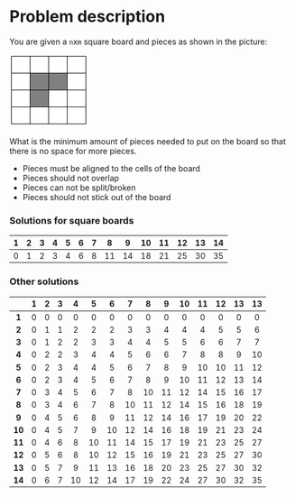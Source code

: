 # Problem description

You are given a `n`x`m` square board and pieces as shown in the picture:

![piece](./img/piece.png)

What is the minimum amount of pieces needed to put on the board so that there is no space for more pieces.

- Pieces must be aligned to the cells of the board
- Pieces should not overlap
- Pieces can not be split/broken
- Pieces should not stick out of the board

### Solutions for square boards

| 1  | 2  | 3  | 4  | 5  | 6  | 7  | 8  | 9  | 10 | 11 | 12 | 13 | 14 |
|:--:|:--:|:--:|:--:|:--:|:--:|:--:|:--:|:--:|:--:|:--:|:--:|:--:|:--:|
| 0  | 1  | 2  | 3  | 4  | 6  | 8  | 11 | 14 | 18 | 21 | 25 | 30 | 35 |

### Other solutions

|        | 1  | 2  | 3  | 4  | 5  | 6  | 7  | 8  | 9  | 10 | 11 | 12 | 13 | 13 |
|:------:|:--:|:--:|:--:|:--:|:--:|:--:|:--:|:--:|:--:|:--:|:--:|:--:|:--:|:--:|
| **1**  | 0  | 0  | 0  | 0  | 0  | 0  | 0  | 0  | 0  | 0  | 0  | 0  | 0  | 0  |
| **2**  | 0  | 1  | 1  | 2  | 2  | 2  | 3  | 3  | 4  | 4  | 4  | 5  | 5  | 6  |
| **3**  | 0  | 1  | 2  | 2  | 3  | 3  | 4  | 4  | 5  | 5  | 6  | 6  | 7  | 7  |
| **4**  | 0  | 2  | 2  | 3  | 4  | 4  | 5  | 6  | 6  | 7  | 8  | 8  | 9  | 10 |
| **5**  | 0  | 2  | 3  | 4  | 4  | 5  | 6  | 7  | 8  | 9  | 10 | 10 | 11 | 12 |
| **6**  | 0  | 2  | 3  | 4  | 5  | 6  | 7  | 8  | 9  | 10 | 11 | 12 | 13 | 14 |
| **7**  | 0  | 3  | 4  | 5  | 6  | 7  | 8  | 10 | 11 | 12 | 14 | 15 | 16 | 17 |
| **8**  | 0  | 3  | 4  | 6  | 7  | 8  | 10 | 11 | 12 | 14 | 15 | 16 | 18 | 19 |
| **9**  | 0  | 4  | 5  | 6  | 8  | 9  | 11 | 12 | 14 | 16 | 17 | 19 | 20 | 22 |
| **10** | 0  | 4  | 5  | 7  | 9  | 10 | 12 | 14 | 16 | 18 | 19 | 21 | 23 | 24 |
| **11** | 0  | 4  | 6  | 8  | 10 | 11 | 14 | 15 | 17 | 19 | 21 | 23 | 25 | 27 |
| **12** | 0  | 5  | 6  | 8  | 10 | 12 | 15 | 16 | 19 | 21 | 23 | 25 | 27 | 30 |
| **13** | 0  | 5  | 7  | 9  | 11 | 13 | 16 | 18 | 20 | 23 | 25 | 27 | 30 | 32 |
| **14** | 0  | 6  | 7  | 10 | 12 | 14 | 17 | 19 | 22 | 24 | 27 | 30 | 32 | 35 |
